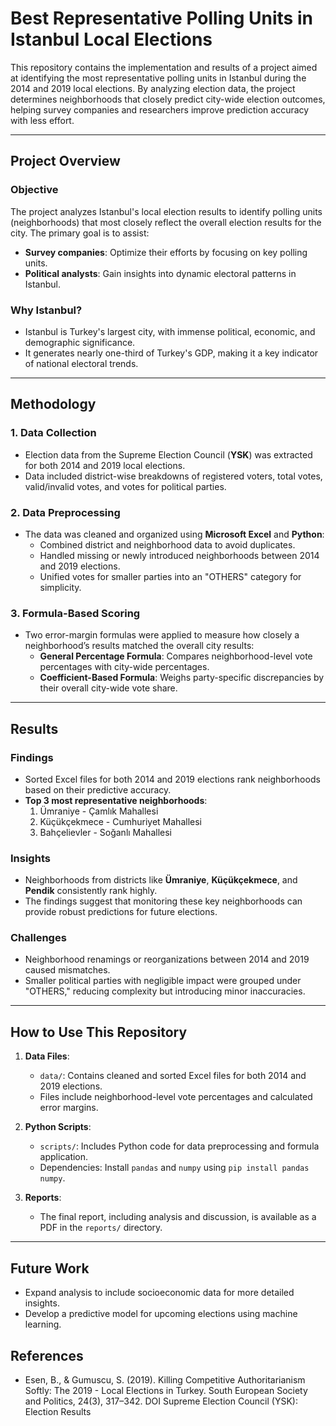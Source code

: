 # Best Representative Polling Units in Istanbul Local Elections

This repository contains the implementation and results of a project aimed at identifying the most representative polling units in Istanbul during the 2014 and 2019 local elections. By analyzing election data, the project determines neighborhoods that closely predict city-wide election outcomes, helping survey companies and researchers improve prediction accuracy with less effort.

---

## **Project Overview**

### **Objective**
The project analyzes Istanbul's local election results to identify polling units (neighborhoods) that most closely reflect the overall election results for the city. The primary goal is to assist:
- **Survey companies**: Optimize their efforts by focusing on key polling units.
- **Political analysts**: Gain insights into dynamic electoral patterns in Istanbul.

### **Why Istanbul?**
- Istanbul is Turkey's largest city, with immense political, economic, and demographic significance.
- It generates nearly one-third of Turkey's GDP, making it a key indicator of national electoral trends.

---

## **Methodology**

### **1. Data Collection**
- Election data from the Supreme Election Council (**YSK**) was extracted for both 2014 and 2019 local elections.
- Data included district-wise breakdowns of registered voters, total votes, valid/invalid votes, and votes for political parties.

### **2. Data Preprocessing**
- The data was cleaned and organized using **Microsoft Excel** and **Python**:
  - Combined district and neighborhood data to avoid duplicates.
  - Handled missing or newly introduced neighborhoods between 2014 and 2019 elections.
  - Unified votes for smaller parties into an "OTHERS" category for simplicity.

### **3. Formula-Based Scoring**
- Two error-margin formulas were applied to measure how closely a neighborhood’s results matched the overall city results:
  - **General Percentage Formula**: Compares neighborhood-level vote percentages with city-wide percentages.
  - **Coefficient-Based Formula**: Weighs party-specific discrepancies by their overall city-wide vote share.

---

## **Results**

### **Findings**
- Sorted Excel files for both 2014 and 2019 elections rank neighborhoods based on their predictive accuracy.
- **Top 3 most representative neighborhoods**:
  1. Ümraniye - Çamlık Mahallesi
  2. Küçükçekmece - Cumhuriyet Mahallesi
  3. Bahçelievler - Soğanlı Mahallesi

### **Insights**
- Neighborhoods from districts like **Ümraniye**, **Küçükçekmece**, and **Pendik** consistently rank highly.
- The findings suggest that monitoring these key neighborhoods can provide robust predictions for future elections.

### **Challenges**
- Neighborhood renamings or reorganizations between 2014 and 2019 caused mismatches.
- Smaller political parties with negligible impact were grouped under "OTHERS," reducing complexity but introducing minor inaccuracies.

---

## **How to Use This Repository**

1. **Data Files**:
   - `data/`: Contains cleaned and sorted Excel files for both 2014 and 2019 elections.
   - Files include neighborhood-level vote percentages and calculated error margins.

2. **Python Scripts**:
   - `scripts/`: Includes Python code for data preprocessing and formula application.
   - Dependencies: Install `pandas` and `numpy` using `pip install pandas numpy`.

3. **Reports**:
   - The final report, including analysis and discussion, is available as a PDF in the `reports/` directory.

---
## **Future Work**
  - Expand analysis to include socioeconomic data for more detailed insights.
  - Develop a predictive model for upcoming elections using machine learning.
## **References**
  - Esen, B., & Gumuscu, S. (2019). Killing Competitive Authoritarianism Softly: The 2019      - Local Elections in Turkey. South European Society and Politics, 24(3), 317–342. DOI
Supreme Election Council (YSK): Election Results


